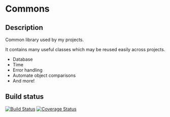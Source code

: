 Commons
=======
Description
-------
Common library used by my projects.

It contains many useful classes which may be reused easily across projects.

* Database
* Time
* Error handling
* Automate object comparisons
* And more!

Build status
------
[![Build Status](https://travis-ci.org/AlexRNL/Commons.png?branch=master)](https://travis-ci.org/AlexRNL/Commons)
[![Coverage Status](https://coveralls.io/repos/AlexRNL/Commons/badge.png)](https://coveralls.io/r/AlexRNL/Commons)

